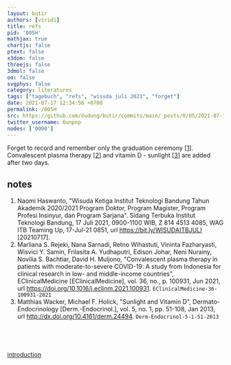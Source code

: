 ```yaml
---
layout: butir
authors: [viridi]
title: refs
pid: '005H'
mathjax: true
chartjs: false
ptext: false
x3dom: false
threejs: false
3dmol: false
oo: false
svgphys: false
category: literatures
tags: ["tagebuch", "refs", "wisuda juli 2021", "forget"]
date: 2021-07-17 12:34:56 +0700
permalink: /005H
src: https://github.com/dudung/butir/commits/main/_posts/0/05/2021-07-17-refs.md
twitter_username: 6unpnp
nodes: ['0000']
---
```

Forget to record and remember only the graduation ceremony [[1](#r01)]. Convalescent plasma therapy [[2](#r02)] and vitamin D - sunlight [[3](#r03)] are added after two days.

## notes
1. <a name="r01"></a>Naomi Haswanto, "Wisuda Ketiga Institut Teknologi Bandung Tahun Akademik 2020/2021 Program Doktor, Program Magister, Program Profesi Insinyur, dan Program Sarjana". Sidang Terbuka Institut Teknologi Bandung, 17 Juli 2021, 0900-1100 WIB, Z 814 4513 4085, WAG ITB Teaming Up, 17-Jul-21 0851, url <https://bit.ly/WISUDAITBJULI> [20210717].
2. <a name="r02"></a>Marliana S. Rejeki, Nana Sarnadi, Retno Wihastuti, Vininta Fazharyasti, Wisvici Y. Samin, Frilasita A. Yudhaputri, Edison Johar, Neni Nurainy, Novilia S. Bachtiar, David H. Muljono, "Convalescent plasma therapy in patients with moderate-to-severe COVID-19: A study from Indonesia for clinical research in low- and middle-income countries", EClinicalMedicine [EClinicalMedicine], vol. 36, no., p. 100931, Jun 2021, url <https://doi.org/10.1016/j.eclinm.2021.100931>. `EClinicalMedicine-36-100931-2021`
3. <a name="r03"></a>Matthias Wacker, Michael F. Holick, "Sunlight and Vitamin D", Dermato-Endocrinology [Derm.-Endocrinol.], vol. 5, no. 1, pp. 51-108, Jan 2013, url <http://dx.doi.org/10.4161/derm.24494>. `Derm-Endocrinol-5-1-51-2013`

## &nbsp;
[introduction](0000)
